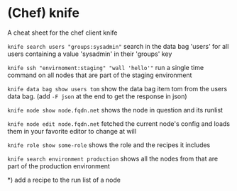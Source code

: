 # (Chef) knife

A cheat sheet for the chef client knife

```knife search users "groups:sysadmin"```
search in the data bag 'users' for all users containing a value 'sysadmin' in their 'groups' key

```knife ssh "envirnoment:staging" "wall 'hello'"```
run a single time command on all nodes that are part of the staging environment

```knife data bag show users tom```
show the data bag item tom from the users data bag.
(add ```-F json``` at the end to get the response in json)

```knife node show node.fqdn.net```
shows the node in question and its runlist

```knife node edit node.fqdn.net```
fetched the current node's config and loads them in your favorite editor to change at will

```knife role show some-role```
shows the role and the recipes it includes

```knife search environment production```
shows all the nodes from that are part of the production environment

*) add a recipe to the run list of a node
```knife node run_list add NODE_NAME RUN_LIST_ITEM (options)
